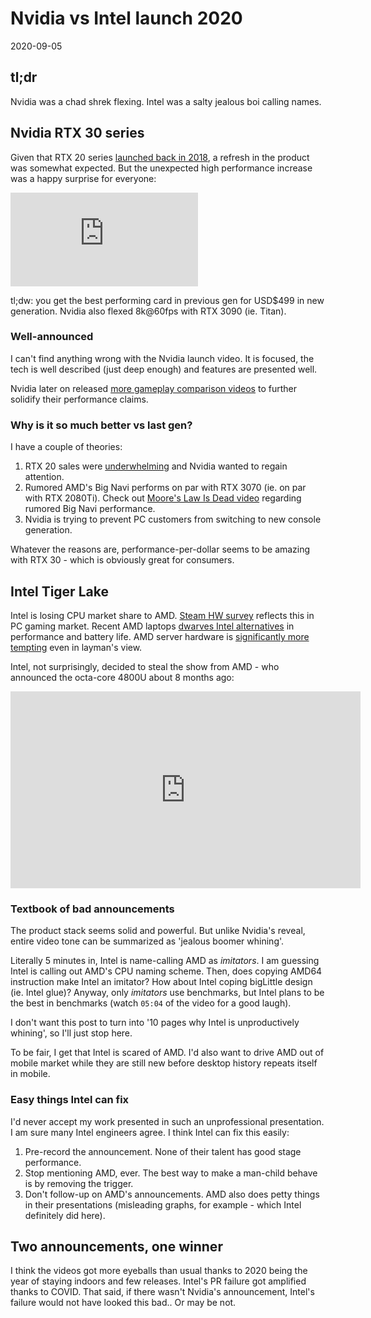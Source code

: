 <h1>Nvidia vs Intel launch 2020</h1>
<div class="center" md>2020-09-05</div>

<md>

## tl;dr

Nvidia was a chad shrek flexing. Intel was a salty jealous boi calling names.

## Nvidia RTX 30 series

Given that RTX 20 series [launched back in 2018](https://en.wikipedia.org/wiki/GeForce_20_series), a refresh in the product was somewhat expected.
But the unexpected high performance increase was a happy surprise for everyone:

</md>

<div class="youtube">
	<iframe src="https://www.youtube-nocookie.com/embed/E98hC9e__Xs" frameborder="0" allow="accelerometer; autoplay; encrypted-media; gyroscope; picture-in-picture" allowfullscreen></iframe>
</div>

<md>

tl;dw: you get the best performing card in previous gen for USD$499 in new generation. Nvidia also flexed 8k@60fps with RTX 3090 (ie. Titan).

### Well-announced

I can't find anything wrong with the Nvidia launch video. It is focused, the tech is well described (just deep enough) and features are presented well.

Nvidia later on released [more gameplay comparison videos](https://youtu.be/A7nYy7ZucxM) to further solidify their performance claims.

### Why is it so much better vs last gen?

I have a couple of theories:

1. RTX 20 sales were [underwhelming](https://wccftech.com/nvidia-geforce-rtx-20-sales-lower-than-expected-45-percent-revenue-decline/) and Nvidia wanted to regain attention.
2. Rumored AMD's Big Navi performs on par with RTX 3070 (ie. on par with RTX 2080Ti). Check out [Moore's Law Is Dead video](https://youtu.be/9zJL99lb7F4) regarding rumored Big Navi performance.
3. Nvidia is trying to prevent PC customers from switching to new console generation.

Whatever the reasons are, performance-per-dollar seems to be amazing with RTX 30 - which is obviously great for consumers.

## Intel Tiger Lake

Intel is losing CPU market share to AMD. [Steam HW survey](https://store.steampowered.com/hwsurvey/processormfg/) reflects this in PC gaming market. Recent AMD laptops [dwarves Intel alternatives](https://youtu.be/4V3uB12mRrU) in performance and battery life. AMD server hardware is [significantly more tempting](https://www.tomshardware.com/news/netflix-amd-epyc-vs-intel-xeon-servers) even in layman's view.

Intel, not surprisingly, decided to steal the show from AMD - who announced the octa-core 4800U about 8 months ago:

</md>

<div class="youtube">
	<iframe width="560" height="315" src="https://www.youtube-nocookie.com/embed/8Kv4QF1_t-o" frameborder="0" allow="accelerometer; autoplay; encrypted-media; gyroscope; picture-in-picture" allowfullscreen></iframe>
</div>

<md>

### Textbook of bad announcements

The product stack seems solid and powerful. But unlike Nvidia's reveal, entire video tone can be summarized as 'jealous boomer whining'.

Literally 5 minutes in, Intel is name-calling AMD as _imitators_. I am guessing Intel is calling out AMD's CPU naming scheme. Then, does copying AMD64 instruction make Intel an imitator? How about Intel coping bigLittle design (ie. Intel glue)? Anyway, only _imitators_ use benchmarks, but Intel plans to be the best in benchmarks (watch `05:04` of the video for a good laugh).

I don't want this post to turn into '10 pages why Intel is unproductively whining', so I'll just stop here.

To be fair, I get that Intel is scared of AMD. I'd also want to drive AMD out of mobile market while they are still new before desktop history repeats itself in mobile.

### Easy things Intel can fix

I'd never accept my work presented in such an unprofessional presentation. I am sure many Intel engineers agree. I think Intel can fix this easily:

1. Pre-record the announcement. None of their talent has good stage performance.
2. Stop mentioning AMD, ever. The best way to make a man-child behave is by removing the trigger.
3. Don't follow-up on AMD's announcements. AMD also does petty things in their presentations (misleading graphs, for example - which Intel definitely did here).

## Two announcements, one winner

I think the videos got more eyeballs than usual thanks to 2020 being the year of staying indoors and few releases. Intel's PR failure got amplified thanks to COVID. That said, if there wasn't Nvidia's announcement, Intel's failure would not have looked this bad.. Or may be not.

</md>